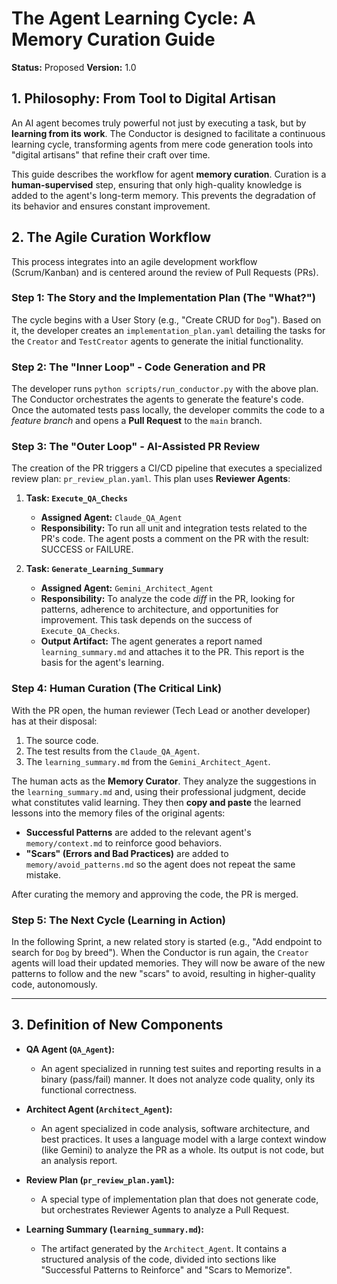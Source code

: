 # The Agent Learning Cycle: A Memory Curation Guide

**Status:** Proposed
**Version:** 1.0

## 1. Philosophy: From Tool to Digital Artisan

An AI agent becomes truly powerful not just by executing a task, but by **learning from its work**. The Conductor is designed to facilitate a continuous learning cycle, transforming agents from mere code generation tools into "digital artisans" that refine their craft over time.

This guide describes the workflow for agent **memory curation**. Curation is a **human-supervised** step, ensuring that only high-quality knowledge is added to the agent's long-term memory. This prevents the degradation of its behavior and ensures constant improvement.

## 2. The Agile Curation Workflow

This process integrates into an agile development workflow (Scrum/Kanban) and is centered around the review of Pull Requests (PRs).

### Step 1: The Story and the Implementation Plan (The "What?")

The cycle begins with a User Story (e.g., "Create CRUD for `Dog`"). Based on it, the developer creates an `implementation_plan.yaml` detailing the tasks for the `Creator` and `TestCreator` agents to generate the initial functionality.

### Step 2: The "Inner Loop" - Code Generation and PR

The developer runs `python scripts/run_conductor.py` with the above plan. The Conductor orchestrates the agents to generate the feature's code. Once the automated tests pass locally, the developer commits the code to a *feature branch* and opens a **Pull Request** to the `main` branch.

### Step 3: The "Outer Loop" - AI-Assisted PR Review

The creation of the PR triggers a CI/CD pipeline that executes a specialized review plan: `pr_review_plan.yaml`. This plan uses **Reviewer Agents**:

1.  **Task: `Execute_QA_Checks`**
    *   **Assigned Agent:** `Claude_QA_Agent`
    *   **Responsibility:** To run all unit and integration tests related to the PR's code. The agent posts a comment on the PR with the result: SUCCESS or FAILURE.

2.  **Task: `Generate_Learning_Summary`**
    *   **Assigned Agent:** `Gemini_Architect_Agent`
    *   **Responsibility:** To analyze the code *diff* in the PR, looking for patterns, adherence to architecture, and opportunities for improvement. This task depends on the success of `Execute_QA_Checks`.
    *   **Output Artifact:** The agent generates a report named `learning_summary.md` and attaches it to the PR. This report is the basis for the agent's learning.

### Step 4: Human Curation (The Critical Link)

With the PR open, the human reviewer (Tech Lead or another developer) has at their disposal:
1.  The source code.
2.  The test results from the `Claude_QA_Agent`.
3.  The `learning_summary.md` from the `Gemini_Architect_Agent`.

The human acts as the **Memory Curator**. They analyze the suggestions in the `learning_summary.md` and, using their professional judgment, decide what constitutes valid learning. They then **copy and paste** the learned lessons into the memory files of the original agents:

*   **Successful Patterns** are added to the relevant agent's `memory/context.md` to reinforce good behaviors.
*   **"Scars" (Errors and Bad Practices)** are added to `memory/avoid_patterns.md` so the agent does not repeat the same mistake.

After curating the memory and approving the code, the PR is merged.

### Step 5: The Next Cycle (Learning in Action)

In the following Sprint, a new related story is started (e.g., "Add endpoint to search for `Dog` by breed"). When the Conductor is run again, the `Creator` agents will load their updated memories. They will now be aware of the new patterns to follow and the new "scars" to avoid, resulting in higher-quality code, autonomously.

---

## 3. Definition of New Components

*   **QA Agent (`QA_Agent`):**
    *   An agent specialized in running test suites and reporting results in a binary (pass/fail) manner. It does not analyze code quality, only its functional correctness.

*   **Architect Agent (`Architect_Agent`):**
    *   An agent specialized in code analysis, software architecture, and best practices. It uses a language model with a large context window (like Gemini) to analyze the PR as a whole. Its output is not code, but an analysis report.

*   **Review Plan (`pr_review_plan.yaml`):**
    *   A special type of implementation plan that does not generate code, but orchestrates Reviewer Agents to analyze a Pull Request.

*   **Learning Summary (`learning_summary.md`):**
    *   The artifact generated by the `Architect_Agent`. It contains a structured analysis of the code, divided into sections like "Successful Patterns to Reinforce" and "Scars to Memorize".
